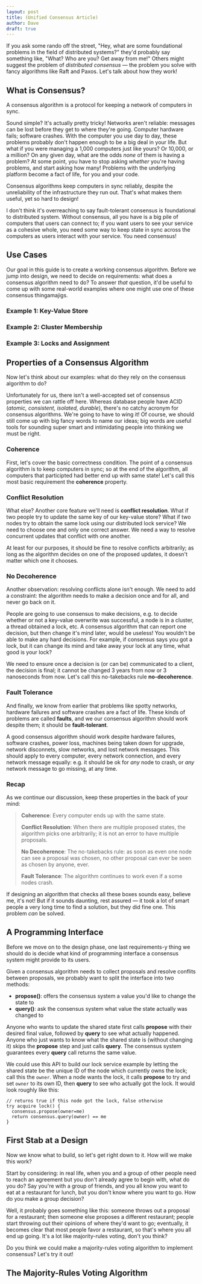 ```yaml
---
layout: post
title: (Unified Consensus Article)
author: Dave
draft: true
---
```


If you ask some rando off the street, "Hey, what are some foundational problems in the field of distributed systems?" they'd probably say something like, "What? Who are you? Get away from me!" Others might suggest the problem of *distributed consensus* &mdash; the problem you solve with fancy algorithms like Raft and Paxos. Let's talk about how they work!

## What is Consensus?

A consensus algorithm is a protocol for keeping a network of computers in sync.

Sound simple? It's actually pretty tricky! Networks aren't reliable: messages can be lost before they get to where they're going. Computer hardware fails; software crashes. With the computer you use day to day, these problems probably don't happen enough to be a big deal in your life. But what if you were managing a 1,000 computers just like yours? Or 10,000, or a million? On any given day, what are the odds *none* of them is having a problem? At some point, you have to stop asking *whether* you're having problems, and start asking how many! Problems with the underlying platform become a fact of life, for you and your code.

Consensus algorithms keep computers in sync reliably, despite the unreliability of the infrastructure they run out. That's what makes them useful, yet so hard to design!

I don't think it's overreaching to say fault-tolerant consensus is foundational to distributed system. Without consensus, all you have is a big pile of computers that users can connect to; if you want users to see your service as a cohesive whole, you need some way to keep state in sync across the computers as users interact with your service. You need consensus!

## Use Cases

Our goal in this guide is to create a working consensus algorithm. Before we jump into design, we need to decide on requirements: what does a consensus algorithm need to do? To answer *that* question, it'd be useful to come up with some real-world examples where one might use one of these consensus thingamajigs.

### Example 1: Key-Value Store



### Example 2: Cluster Membership



### Example 3: Locks and Assignment

 

## Properties of a Consensus Algorithm

Now let's think about our examples: what do they rely on the consensus algorithm to do?

Unfortunately for us, there isn't a well-accepted set of consensus properties we can rattle off here. Whereas database people have ACID (*atomic, consistent, isolated, durable*), there's no catchy acronym for consensus algorithms. We're going to have to wing it! Of course, we should still come up with big fancy words to name our ideas; big words are useful tools for sounding super smart and intimidating people into thinking we must be right.

### Coherence

First, let's cover the basic correctness condition. The point of a consensus algorithm is to keep computers in sync; so at the end of the algorithm, all computers that participted had better end up with same state! Let's call this most basic requirement the **coherence** property.

### Conflict Resolution

What else? Another core feature we'll need is **conflict resolution**. What if two people try to update the same key of our key-value store? What if two nodes try to obtain the same lock using our distributed lock service? We need to choose one and only one correct answer. We need a way to resolve concurrent updates that conflict with one another.

At least for our purposes, it should be fine to resolve conflicts arbitrarily; as long as the algorithm decides on one of the proposed updates, it doesn't matter which one it chooses.

### No Decoherence

Another observation: resolving conflicts alone isn't enough. We need to add a constraint: the algorithm needs to make a decision once and for all, and never go back on it.

People are going to use consensus to make decisions, e.g. to decide whether or not a key-value overwrite was successful, a node is in a cluster, a thread obtained a lock, etc. A consensus algorithm that can report one decision, but then change it's mind later, would be useless! You wouldn't be able to make any hard decisions. For example, if consensus says you got a lock, but it can change its mind and take away your lock at any time, what good is your lock?

We need to ensure once a decision is (or can be) communicated to a client, the decision is final; it cannot be changed 3 years from now or 3 nanoseconds from now. Let's call this no-takebacks rule **no-decoherence**.

### Fault Tolerance

And finally, we know from earlier that problems like spotty networks, hardware failures and software crashes are a fact of life. These kinds of problems are called **faults**, and we our consensus algorithm should work despite them; it should be **fault-tolerant**.

A good consensus algorithm should work despite hardware failures, software crashes, power loss, machines being taken down for upgrade, network disconnets, slow networks, and lost network messages. This should apply to every computer, every network connection, and every network message equally: e.g. it should be ok for *any* node to crash, or *any* network message to go missing, at any time.

### Recap

As we continue our discussion, keep these properties in the back of your mind:

> **Coherence**: Every computer ends up with the same state.
>
> **Conflict Resolution**: When there are multiple proposed states, the algorithm picks one arbitrarily; it is not an error to have multiple proposals.
>
> **No Decoherence**: The no-takebacks rule: as soon as even one node can see a proposal was chosen, no other proposal can ever be seen as chosen by anyone, ever.
>
> **Fault Tolerance**: The algorithm continues to work even if a some nodes crash.

If designing an algorithm that checks all these boxes sounds easy, believe me, it's not! But if it sounds daunting, rest assured &mdash; it took a lot of smart people a very long time to find a solution, but they did fine one. This problem *can* be solved.

## A Programming Interface

Before we move on to the design phase, one last requirements-y thing we should do is decide what kind of programming interface a consensus system might provide to its users.

Given a consensus algorithm needs to collect proposals and resolve conflits between proposals, we probably want to split the interface into two methods:

* **propose()**: offers the consensus system a value you'd like to change the state to
* **query()**: ask the consensus system what value the state actually was changed to

Anyone who wants to update the shared state first calls **propose** with their desired final value, followed by **query** to see what actually happened. Anyone who just wants to know what the shared state is (without changing it) skips the **propose** step and just calls **query**. The consensus system guarantees every **query** call returns the same value.

We could use this API to build our lock service example by letting the shared state be the unique ID of the node which currently owns the lock; call this the `owner`. When a node wants the lock, it calls **propose** to try and set `owner` to its own ID, then **query** to see who actually got the lock. It would look roughly like this:

```
// returns true if this node got the lock, false otherwise
try acquire lock() {
  consensus.propose(owner=me)
  return consensus.query(owner) == me
}
```

## First Stab at a Design

Now we know what to build, so let's get right down to it. How will we make this work?

Start by considering: in real life, when you and a group of other people  need to reach an agreement but you don't already agree to begin with, what do you do? Say you're with a group of friends, and you all know you want to eat at a restaurant for lunch, but you don't know where you want to go. How do you make a group decision?

Well, it probably goes something like this: someone throws out a proposal for a restaurant; then someone else proposes a different restaurant; people start throwing out their opinions of where they'd want to go; eventually, it becomes clear that most people favor a restaurant, so that's where you all end up going. It's a lot like majority-rules voting, don't you think?

Do you think we could make a majority-rules voting algorithm to implement consensus? Let's try it out!

## The Majority-Rules Voting Algorithm



